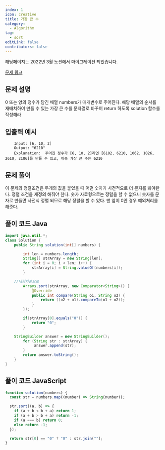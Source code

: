 ```yaml
---
index: 1
icon: creative
title: 가장 큰 수
category:
  - Algorithm
tag:
  - sort
editLink: false
contributors: false
---
```


해당페이지는 2022년 3월 노션에서 마이그레이션 되었습니다.

[문제 링크](https://programmers.co.kr/learn/courses/30/lessons/42746)

## 문제 설명

0 또는 양의 정수가 담긴 배열 numbers가 매개변수로 주어진다. 해당 배열의 순서를 재배치하여 만들 수 있는 가장 큰 수를 문자열로 바꾸어 return 하도록 solution 함수를 작성해라

## 입출력 예시

```
	Input: [6, 10, 2]
	Output: "6210"
	Explanation:  주어진 정수가 [6, 10, 2]라면 [6102, 6210, 1062, 1026, 2610, 2106]를 만들 수 있고, 이중 가장 큰 수는 6210
```

## 문제 풀이

이 문제의 정렬조건은 두개의 값을 붙었을 때 어떤 숫자가 사전적으로 더 큰지를 봐야한다. 정렬 조건을 재정의 해줘야 한다. 숫자 자료형으로는 정렬을 할 수 없으니 숫자를 문자로 만들면 사전식 정렬 되므로 해당 정렬을 할 수 있다.
맨 앞이 0인 경우 예외처리를 해준다.

## 풀이 코드 Java

```java
import java.util.*;
class Solution {
    public String solution(int[] numbers) {

		int len = numbers.length;
		String[] strArray = new String[len];
		for (int i = 0; i < len; i++) {
			strArray[i] = String.valueOf(numbers[i]);
		}

    //내림차순으로
		Arrays.sort(strArray, new Comparator<String>() {
			@Override
			public int compare(String o1, String o2) {
				return ((o2 + o1).compareTo(o1 + o2));
			}
		});

		if(strArray[0].equals("0")) {
			return "0";
		}

    StringBuilder answer = new StringBuilder();
		for (String str : strArray) {
			 answer.append(str);
		}
		return answer.toString();
    }
}
```

## 풀이 코드 JavaScript

```js
function solution(numbers) {
  const str = numbers.map((number) => String(number));

  str.sort((a, b) => {
    if (a + b < b + a) return 1;
    if (a + b > b + a) return -1;
    if (a === b) return 0;
    else return -1;
  });

  return str[0] == "0" ? "0" : str.join("");
}
```
